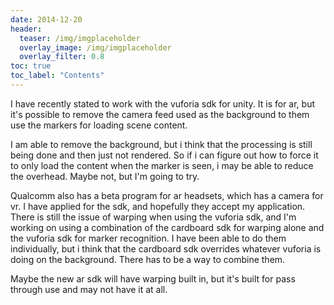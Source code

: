 ```yaml
---
date: 2014-12-20
header:
  teaser: /img/imgplaceholder
  overlay_image: /img/imgplaceholder
  overlay_filter: 0.8
toc: true
toc_label: "Contents"
--- 
```

I have recently stated to work with the vuforia sdk for unity. It is for ar,
but it's possible to remove the camera feed used as the background to them use
the markers for loading scene content.

I am able to remove the background, but i think that the processing is still
being done and then just not rendered. So if i can figure out how to force it
to only load the content when the marker is seen, i may be able to reduce the
overhead. Maybe not, but I'm going to try.

Qualcomm also has a beta program for ar headsets, which has a camera for vr. I
have applied for the sdk, and hopefully they accept my application. There is
still the issue of warping when using the vuforia sdk, and I'm working on
using a combination of the cardboard sdk for warping alone and the vuforia sdk
for marker recognition. I have been able to do them individually, but i think
that the cardboard sdk overrides whatever vuforia is doing on the background.
There has to be a way to combine them.

Maybe the new ar sdk will have warping built in, but it's built for pass
through use and may not have it at all.


